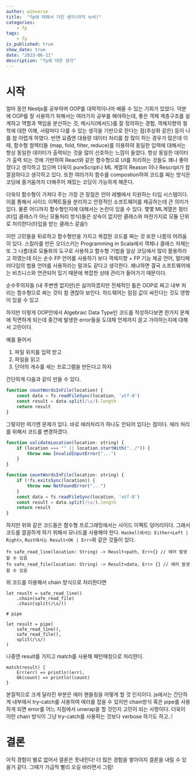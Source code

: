 ```yaml
---
author: winverse
title:  "fp에 대해서 가진 생각(아직 뉴비)"
categories: 
    - fp
tags: 
    - fp
is_published: true
show_date: true
date: "2023-06-11"
description: "fp에 대한 생각"
---
```


# 시작
얼마 동안 Nestjs를 공부하며 OOP를 대략적이나마 배울 수 있는 기회가 있었다. 덕분에 OOP를 잘 사용하기 위해서는 여러가지 공부를 해야하는데, 좋은 객체 계층구조를 설계하고 역할과 책임을 분산하는 것, 메시지(메서드)를 잘 정의하는 경험, 객체지향의 철학에 대한 이해, 사람마다 다를 수 있는 생각을 기반으로 한다는 점(추상화 같은) 등이 나를 참 어렵게 하였다. 반면 요즘엔 대용량 데이터 처리를 참 많이 하는 경우가 많은데 이때, 함수형 컬렉터들 (map, fold, filter, reduce)를 이용하여 동일한 입력에 대해서는 항상 동일한 데이터가 출력되는 것을 많이 선호하는 느낌이 들었다. 항상 동일한 데이터가 출력 되는 것에 기반하여 React와 같은 함수형으로 UI를 처리하는 것들도 꽤나 좋아졌다고 생각하고 있으며 더욱이 pureScript나 ML 계열의 Reason 이나 Rescript가 참 깔끔하다고 생각하고 있다.
또한 여러가지 함수를 compostion하여 코드를 짜는 방식은 코딩에 즐거움까지 더해주어 재밌는 코딩이 가능하게 해준다.

더욱이 함수형이 가져다 주는 가장 큰 장점은 언어 레벨에서 지원하는 타입 시스템이다. 이를 통해서 사이드 이펙트들을 분리하고 안정적인 소프트웨어를 제공하는데 큰 의미가 있다.
물론 어디까지 함수형인지에 대해서는 논란이 있을 수 있다. 몇몇 ML계열은 펑터 (타입 클래스가 아닌 모듈처리 방식)들은 상속이 없지만 클래스와 마찬가지로 모듈 단위로 처리한다(타입을 받는 클래스 같음!)

이런 고민들을 뒤로하고 함수형만을 가지고 복잡한 코드를 짜는 것 또한 나름의 어려움이 있다. 스칼라를 만든 오더스키는 Programming in Scala에서 객체나 클래스 자체는 또 그 나름대로 모듈화의 도구로 사용하고 함수형 기법을 일상 코딩에서 많이 활용하라고 하였는데 이는 순수 FP 언어를 사용하기 보다 객체지향 + FP 기능 제공 언어, 멀티패러다임의 범용 언어를 사용하라는 말과도 같다고 생각한다. 왜냐하면 결국 소프트웨어에는 비즈니스와 연관되어 있기 때문에 복잡한 상태 관리가 들어가기 때문이다.

순수주의자들 (내 주변엔 없지만)은 싫어하겠지만 전체적인 틀은 OOP로 짜고 내부 처리는 함수형으로 짜는 것이 참 괜찮아 보인다. 하드웨어는 점점 값이 싸진다는 것도 영향이 있을 수 있고

하지만 이렇게 OOP안에서 Algebraic Data Type인 코드를 작성하다보면 한가지 문제에 직면하게 되는데 중간에 발생한 error들을 도대체 언제까지 끌고 가야하는지에 대해서 고민이다.

예를 들어서 
1. 파일 위치를 입력 받고 
2. 파일을 읽고
3. 단어의 개수를 세는 프로그램을 만든다고 하자
   
간단하게 다음과 같이 만들 수 있다.
```js
function countWordsInFile(location) {
    const data = fs.readFileSync(location, 'utf-8')
    const result = data.split(/\s/).length
    return result
}
```
그렇지만 여기엔 문제가 있다. 바로 에러처리가 하나도 안되어 있다는 점이다.
에러 처리를 위해서 코드를 변경하겠다.

```js
function validateLocation(location: string) {
    if (location === "" || location.startWith("../")) {
        throw new InvalidInputError("...")
    }
}

function countWordsInFile(location: string) {
    if (!fs.exitsSync(location)) {
        throw new NotFoundError("...")
    }
    const data = fs.readFileSync(location, 'utf-8')
    const result = data.split(/\s/).length
    return result
}

```
하지만 위와 같은 코드들은 함수형 프로그래밍에서는 사이드 이펙트 덩어리이다. 그래서 코드를 깔끔하게 하기 위해서 모나드를 사용해야 한다. `Haskell에서는 Either<Left | Right>`, `Rust에서는 Result<OK | Err>`와 같은 것들이 있다.

```
fn safe_read_line(location: String) -> Reuslt<path, Err>{} // 에러 발생할 수 있음
fn safe_read_file(location: String) -> Result<data, Err> {} // 에러 발생할 수 있음
```

위 코드를 이용해서 chain 방식으로 처리한다면

```
let reuslt = safe_read_line()
    .chain(safe_read_file)
    .chain(split(/\s/))

# pipe

let result = pipe(
    safe_read_line(),
    safe_read_file(),
    split(/\s/)
)

```

나중엔 result를 가지고 match를 사용해 패턴매칭으로 처리한다.

```
match(result) {
    Err(err) => println!(err),
    Ok(count) => println!(count)
}
```

본질적으로 크게 달라진 부분은 에러 핸들링을 어떻게 할 것 인지이다. js에서는 간단하게 내부에서 try-catch를 사용하여 에러를 잡을 수 있지만 chain방식 혹은 pipe를 사용하게 되면 error를 어느 지점에서 unwrap을 할 것인지 고민이 되는 사항이다. 더욱이 이런 chain 방식이 그냥 try-catch를 사용하는 것보다 verbose 하기도 하고..!

# 결론
아직 경험이 별로 없어서 결론은 못내린다!
더 많은 경험을 쌓아야지 결론을 내릴 수 있을거 같다. 그때가 가급적 빨리 오길 바라면서 그럼!